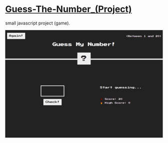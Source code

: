 # [Guess-The-Number_(Project)](https://NoorAli-180.github.io/Guess-The-Number_Project)

small javascript project (game).

<img src="screenshot.PNG">
